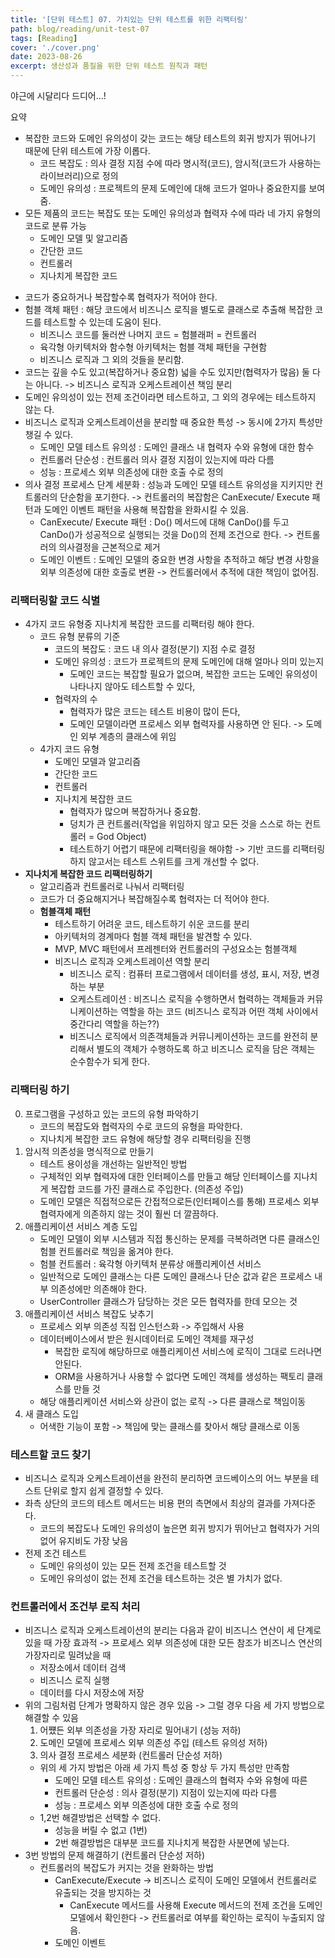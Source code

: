 ```yaml
---
title: '[단위 테스트] 07. 가치있는 단위 테스트를 위한 리팩터링'
path: blog/reading/unit-test-07
tags: [Reading]
cover: './cover.png'
date: 2023-08-26
excerpt: 생산성과 품질을 위한 단위 테스트 원칙과 패턴
---
```


야근에 시달리다 드디어...!

요약
- 복잡한 코드와 도메인 유의성이 갖는 코드는 해당 테스트의 회귀 방지가 뛰어나기 때문에 단위 테스트에 가장 이롭다.
  - 코드 복잡도 : 의사 결정 지점 수에 따라 명시적(코드), 암시적(코드가 사용하는 라이브러리)으로 정의
  - 도메인 유의성 : 프로젝트의 문제 도메인에 대해 코드가 얼마나 중요한지를 보여줌. 
- 모든 제품의 코드는 복잡도 또는 도메인 유의성과 협력자 수에 따라 네 가지 유형의 코드로 분류 가능
  * 도메인 모델 및 알고리즘 
  * 간단한 코드
  * 컨트롤러
  * 지나치게 복잡한 코드
* 코드가 중요하거나 복잡할수록 협력자가 적어야 한다.
* 험블 객체 패턴 : 해당 코드에서 비즈니스 로직을 별도로 클래스로 추출해 복잡한 코드를 테스트할 수 있는데 도움이 된다.
  * 비즈니스 코드를 둘러싼 나머지 코드 = 험블래퍼 = 컨트롤러
  * 육각형 아키텍처와 함수형 아키텍처는 험블 객체 패턴을 구현함
  * 비즈니스 로직과 그 외의 것들을 분리함.
* 코드는 깊을 수도 있고(복잡하거나 중요함) 넓을 수도 있지만(협력자가 많음) 둘 다는 아니다. -> 비즈니스 로직과 오케스트레이션 책임 분리
* 도메인 유의성이 있는 전제 조건이라면 테스트하고, 그 외의 경우에는 테스트하지 않는 다.
* 비즈니스 로직과 오케스트레이션을 분리할 때 중요한 특성 -> 동시에 2가지 특성만 챙길 수 있다. 
  * 도메인 모델 테스트 유의성 : 도메인 클래스 내 협력자 수와 유형에 대한 함수
  * 컨트롤러 단순성 : 컨트롤러 의사 결정 지점이 있는지에 따라 다름
  * 성능 : 프로세스 외부 의존성에 대한 호출 수로 정의
* 의사 결정 프로세스 단계 세분화 : 성능과 도메인 모델 테스트 유의성을 지키지만 컨트롤러의 단순함을 포기한다.  -> 컨트롤러의 복잡함은 CanExecute/ Execute 패턴과 도메인 이벤트 패턴을 사용해 복잡함을 완화시킬 수 있음.
  * CanExecute/ Execute 패턴 : Do() 메서드에 대해 CanDo()를 두고 CanDo()가 성공적으로 실행되는 것을 Do()의 전제 조건으로 한다. -> 컨트롤러의 의사결정을 근본적으로 제거
  * 도메인 이벤트 : 도메인 모델의 중요한 변경 사항을 추적하고 해당 변경 사항을 외부 의존성에 대한 호출로 변환 -> 컨트롤러에서 추적에 대한 책임이 없어짐.

### 리팩터링할 코드 식별
* 4가지 코드 유형중 지나치게 복잡한 코드를 리팩터링 해야 한다. 
  * 코드 유형 분류의 기준 
    * 코드의 복잡도  : 코드 내 의사 결정(분기) 지점 수로 결정
    * 도메인 유의성 : 코드가 프로젝트의 문제 도메인에 대해 얼마나 의미 있는지
      * 도메인 코드는 복잡할 필요가 없으며, 복잡한 코드는 도메인 유의성이 나타나지 않아도 테스트할 수 있다, 
    * 협력자의 수 
      * 협력자가 많은 코드는 테스트 비용이 많이 든다, 
      * 도메인 모델이라면 프로세스 외부 협력자를 사용하면 안 된다. -> 도메인 외부 계층의 클래스에 위임
  * 4가지 코드 유형
    * 도메인 모델과 알고리즘
    * 간단한 코드 
    * 컨트롤러 
    * 지나치게 복잡한 코드 
      * 협력자가 많으며 복잡하거나 중요함.
      * 덩치가 큰 컨트롤러(작업을 위임하지 않고 모든 것을 스스로 하는 컨트롤러 = God Object)
      * 테스트하기 어렵기 때문에 리팩터링을 해야함 -> 기반 코드를 리팩터링하지 않고서는 테스트 스위트를 크게 개선할 수 없다. 
* **지나치게 복잡한 코드 리팩터링하기**
  * 알고리즘과 컨트롤러로 나눠서 리팩터링
  * 코드가 더 중요해지거나 복잡해질수록 협력자는 더 적어야 한다.
  * **험블객체 패턴**
    * 테스트하기 어려운 코드,  테스트하기 쉬운 코드를 분리
    * 아키텍처의 경계마다 험블 객체 패턴을 발견할 수 있다.
    * MVP, MVC 패턴에서 프레젠터와 컨트롤러의 구성요소는 험블객체
    * 비즈니스 로직과 오케스트레이션 역할 분리
      * 비즈니스 로직 : 컴퓨터 프로그램에서 데이터를 생성, 표시, 저장, 변경하는 부분
      * 오케스트레이션 : 비즈니스 로직을 수행하면서 협력하는 객체들과 커뮤니케이션하는 역할을 하는 코드 (비즈니스 로직과 어떤 객체 사이에서 중간다리 역할을 하는??)
      * 비즈니스 로직에서 의존객체들과 커뮤니케이션하는 코드를 완전히 분리해서 별도의 객체가 수행하도록 하고 비즈니스 로직을 담은 객체는 순수함수가 되게 한다.

### 리팩터링 하기
0. 프로그램을 구성하고 있는 코드의 유형 파악하기
   * 코드의 복잡도와 협력자의 수로 코드의 유형을 파악한다. 
   * 지나치게 복잡한 코드 유형에 해당할 경우 리팩터링을 진행
1. 암시적 의존성을 명식적으로 만들기
   * 테스트 용이성을 개선하는 일반적인 방법
   * 구체적인 외부 협력자에 대한 인터페이스를 만들고 해당 인터페이스를 지나치게 복잡합 코드를 가진 클래스로 주입한다. (의존성 주입)
   * 도메인 모델은 직접적으로든 간접적으로든(인터페이스를 통해) 프로세스 외부 협력자에게 의존하지 않는 것이 훨씬 더 깔끔하다.
2. 애플리케이션 서비스 계층 도입
   * 도메인 모델이 외부 시스템과 직접 통신하는 문제를 극복하려면 다른 클래스인 험블 컨트롤러로 책임을 옮겨야 한다.
   * 험블 컨트롤러 : 육각형 아키텍처 분류상 애플리케이션 서비스
   * 일반적으로 도메인 클래스는 다른 도메인 클래스나 단순 값과 같은 프로세스 내부 의존성에만 의존해야 한다. 
   * UserController 클래스가 담당하는 것은 모든 협력자를 한데 모으는 것
3. 애플리케이션 서비스 복잡도 낮추기
   * 프로세스 외부 의존성 직접 인스턴스화 -> 주입해서 사용 
   * 데이터베이스에서 받은 원시데이터로 도메인 객체를 재구성 
     * 복잡한 로직에 해당하므로 애플리케이션 서비스에 로직이 그대로 드러나면 안된다. 
     * ORM을 사용하거나 사용할 수 없다면 도메인 객체를 생성하는 팩토리 클래스를 만들 것
   * 해당 애플리케이션 서비스와 상관이 없는 로직 -> 다른 클래스로 책임이동
4. 새 클래스 도입
   * 어색한 기능이 포함 -> 책임에 맞는 클래스를 찾아서 해당 클래스로 이동

### 테스트할 코드 찾기
   
* 비즈니스 로직과 오케스트레이션을 완전히 분리하면 코드베이스의 어느 부분을 테스트 단위로 할지 쉽게 결정할 수 있다. 
* 좌측 상단의 코드의 테스트 메서드는 비용 편의 측면에서 최상의 결과를 가져다준다. 
  * 코드의 복잡도나 도메인 유의성이 높은면 회귀 방지가 뛰어난고 협력자가 거의 없어 유지비도 가장 낮음
* 전제 조건 테스트
  * 도메인 유의성이 있는 모든 전제 조건을 테스트할 것
  * 도메인 유의성이 없는 전제 조건을 테스트하는 것은 별 가치가 없다.

### 컨트롤러에서 조건부 로직 처리
* 비즈니스 로직과 오케스트레이션의 분리는 다음과 같이 비즈니스 연산이 세 단계로 있을 때 가장 효과적 -> 프로세스 외부 의존성에 대한 모든 참조가 비즈니스 연산의 가장자리로 밀려났을 때
  * 저장소에서 데이터 검색
  * 비즈니스 로직 실행
  * 데이터를 다시 저장소에 저장
* 위의 그림처럼 단계가 명확하지 않은 경우 있음 -> 그럴 경우 다음 세 가지 방법으로 해결할 수 있음
  1. 어쩄든 외부 의존성을 가장 자리로 밀어내기 (성능 저하) 
  2. 도메인 모델에 프로세스 외부 의존성 주입 (테스트 유의성 저하)
  3. 의사 결정 프로세스 세분화 (컨트롤러 단순성 저하)
  * 위의 세 가지 방법은 아래 세 가지 특성 중 항상 두 가지 특성만 만족함
    * 도메인 모델 테스트 유의성 : 도메인 클래스의 협력자 수와 유형에 따른 
    * 컨트롤러 단순성 : 의사 결정(분기) 지점이 있는지에 따라 다름
    * 성능 : 프로세스 외부 의존성에 대한 호출 수로 정의
  * 1,2번 해결방법은 선택할 수 없다.
    * 성능을 버릴 수 없고 (1번)
    * 2번 해결방법은 대부분 코드를 지나치게 복잡한 사분면에 넣는다.
* 3번 방법의 문제 해결하기 (컨트롤러 단순성 저하)
  * 컨트롤러의 복잡도가 커지는 것을 완화하는 방법 
    * CanExecute/Execute -> 비즈니스 로직이 도메인 모델에서 컨트롤러로 유출되는 것을 방지하는 것 
      * CanExecute 메서드를 사용해 Execute 메서드의 전제 조건을 도메인 모델에서 확인한다 -> 컨트롤러로 여부를 확인하는 로직이 누출되지 않음.
    * 도메인 이벤트